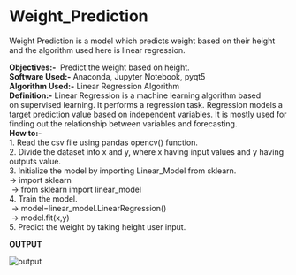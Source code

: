 # Weight_Prediction
Weight Prediction is a model which predicts weight based on their height and the algorithm used here is linear regression.

**Objectives:-**  Predict the weight based on height.
<br />**Software Used:-** Anaconda, Jupyter Notebook, pyqt5
<br />**Algorithm Used:-** Linear Regression Algorithm
<br />**Definition:-** Linear Regression is a machine learning algorithm based on supervised learning. It performs a regression task. Regression models a target prediction value based on independent variables. It is mostly used for finding out the relationship between variables and forecasting.
<br />**How to:-**
<br />1. Read the csv file using pandas opencv() function.
<br />2. Divide the dataset into x and y, where x having input values and y having outputs value.
<br />3. Initialize the model by importing Linear_Model from sklearn.
           <br />-> import sklearn
          <br /> -> from sklearn import linear_model
<br />4. Train the model.
          <br /> -> model=linear_model.LinearRegression() 
          <br /> -> model.fit(x,y)
<br />5. Predict the weight by taking height user input.

**OUTPUT**

![output](https://user-images.githubusercontent.com/70680425/135616999-02132371-c49f-4fd3-8269-040b1bd568b7.png)




